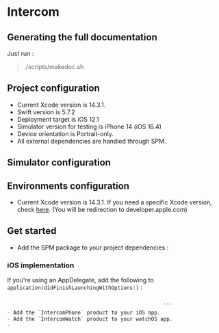 # Intercom

## Generating the full documentation

Just run :
> ./scripts/makedoc.sh

## Project configuration

- Current Xcode version is 14.3.1.
- Swift version is 5.7.2
- Deployment target is iOS 12.1
- Simulator version for testing is iPhone 14 (iOS 16.4)
- Device orientation is Portrait-only.
- All external dependencies are handled through SPM.

## Simulator configuration



## Environments configuration

- Current Xcode version is 14.3.1.
If you need a specific Xcode version, check [here](https://xcodereleases.com). (You will be redirection to developer.apple.com)

## Get started
                                                   
- Add the SPM package to your project dependencies :
### iOS implementation
If you're using an AppDelegate, add the following to `application(didFinishLaunchingWithOptions:)` :
                                                    
```swift
                                                   
                                                   ```
- Add the `IntercomPhone` product to your iOS app.
- Add the `IntercomWatch` product to your watchOS app.
-

